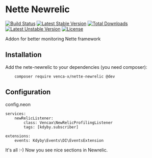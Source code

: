 Nette Newrelic
===============

[![Build Status](https://travis-ci.org/venca-x/nette-newrelic.svg)](https://travis-ci.org/venca-x/nette-newrelic) 
[![Latest Stable Version](https://poser.pugx.org/venca-x/nette-newrelic/v/stable.svg)](https://packagist.org/packages/venca-x/nette-newrelic) 
[![Total Downloads](https://poser.pugx.org/venca-x/nette-newrelic/downloads.svg)](https://packagist.org/packages/venca-x/nette-newrelic) 
[![Latest Unstable Version](https://poser.pugx.org/venca-x/nette-newrelic/v/unstable.svg)](https://packagist.org/packages/venca-x/nette-newrelic) 
[![License](https://poser.pugx.org/venca-x/nette-newrelic/license.svg)](https://packagist.org/packages/venca-x/nette-newrelic)



Addon for better monitoring Nette framework

Installation
------------

Add the nete-newrelic to your dependencies (you need composer):

        composer require venca-x/nette-newrelic @dev

Configuration
-------------

config.neon

    services:
        newRelicListener:
            class: Vencax\NewRelicProfilingListener
            tags: [kdyby.subscriber]
    
    extensions:
        events: Kdyby\Events\DI\EventsExtension

It's all :-) Now you see nice sections in Newrelic.  

